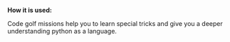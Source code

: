 **How it is used:**

Code golf missions help you to learn special tricks and give you a deeper understanding python as a language.

